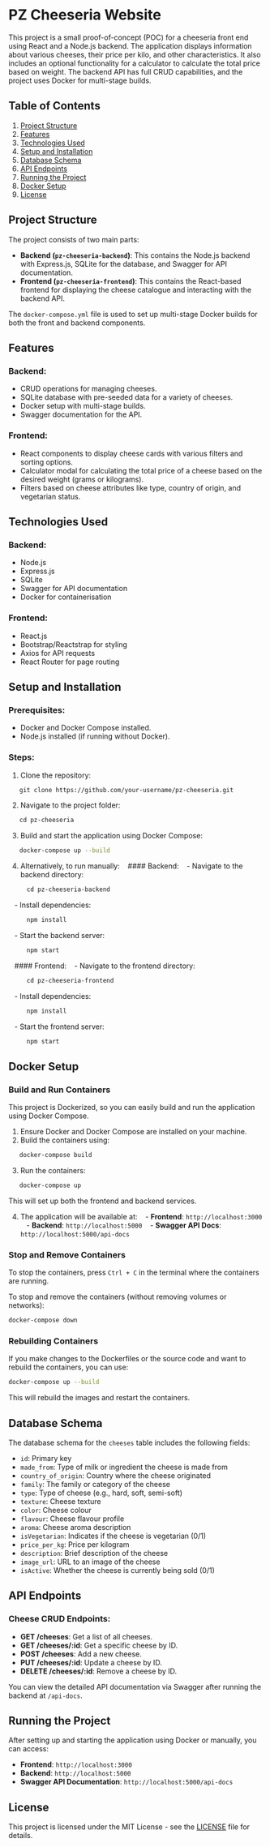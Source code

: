 # PZ Cheeseria Website

This project is a small proof-of-concept (POC) for a cheeseria front end using React and a Node.js backend. The application displays information about various cheeses, their price per kilo, and other characteristics. It also includes an optional functionality for a calculator to calculate the total price based on weight. The backend API has full CRUD capabilities, and the project uses Docker for multi-stage builds.

## Table of Contents
1. [Project Structure](#project-structure)
2. [Features](#features)
3. [Technologies Used](#technologies-used)
4. [Setup and Installation](#setup-and-installation)
5. [Database Schema](#database-schema)
6. [API Endpoints](#api-endpoints)
7. [Running the Project](#running-the-project)
8. [Docker Setup](#docker-setup)
9. [License](#license)

## Project Structure

The project consists of two main parts:
- **Backend (`pz-cheeseria-backend`)**: This contains the Node.js backend with Express.js, SQLite for the database, and Swagger for API documentation.
- **Frontend (`pz-cheeseria-frontend`)**: This contains the React-based frontend for displaying the cheese catalogue and interacting with the backend API.

The `docker-compose.yml` file is used to set up multi-stage Docker builds for both the front and backend components.

## Features

### Backend:
- CRUD operations for managing cheeses.
- SQLite database with pre-seeded data for a variety of cheeses.
- Docker setup with multi-stage builds.
- Swagger documentation for the API.

### Frontend:
- React components to display cheese cards with various filters and sorting options.
- Calculator modal for calculating the total price of a cheese based on the desired weight (grams or kilograms).
- Filters based on cheese attributes like type, country of origin, and vegetarian status.

## Technologies Used

### Backend:
- Node.js
- Express.js
- SQLite
- Swagger for API documentation
- Docker for containerisation

### Frontend:
- React.js
- Bootstrap/Reactstrap for styling
- Axios for API requests
- React Router for page routing

## Setup and Installation

### Prerequisites:
- Docker and Docker Compose installed.
- Node.js installed (if running without Docker).

### Steps:
1. Clone the repository:
 ```bash
   git clone https://github.com/your-username/pz-cheeseria.git
 ```
2. Navigate to the project folder:
 ```bash
   cd pz-cheeseria
 ```

3. Build and start the application using Docker Compose:
 ```bash
   docker-compose up --build
 ```

4. Alternatively, to run manually:
   #### Backend:
   - Navigate to the backend directory:
 ```bash
     cd pz-cheeseria-backend
 ```
   - Install dependencies:
 ```bash
     npm install
 ```
   - Start the backend server:
 ```bash
     npm start
 ```

   #### Frontend:
   - Navigate to the frontend directory:
 ```bash
     cd pz-cheeseria-frontend
 ```
   - Install dependencies:
 ```bash
     npm install
 ```
   - Start the frontend server:
 ```bash
     npm start
 ```

## Docker Setup

### Build and Run Containers

This project is Dockerized, so you can easily build and run the application using Docker Compose.

1. Ensure Docker and Docker Compose are installed on your machine.
2. Build the containers using:
 ```bash
   docker-compose build
 ```
3. Run the containers:
 ```bash
   docker-compose up
 ```

 This will set up both the frontend and backend services.

4. The application will be available at:
   - **Frontend**: `http://localhost:3000`
   - **Backend**: `http://localhost:5000`
   - **Swagger API Docs**: `http://localhost:5000/api-docs`

### Stop and Remove Containers
To stop the containers, press `Ctrl + C` in the terminal where the containers are running.

To stop and remove the containers (without removing volumes or networks):
```bash
docker-compose down
```

### Rebuilding Containers
If you make changes to the Dockerfiles or the source code and want to rebuild the containers, you can use:
```bash
docker-compose up --build
```

This will rebuild the images and restart the containers.

## Database Schema

The database schema for the `cheeses` table includes the following fields:

- `id`: Primary key
- `made_from`: Type of milk or ingredient the cheese is made from
- `country_of_origin`: Country where the cheese originated
- `family`: The family or category of the cheese
- `type`: Type of cheese (e.g., hard, soft, semi-soft)
- `texture`: Cheese texture
- `color`: Cheese colour
- `flavour`: Cheese flavour profile
- `aroma`: Cheese aroma description
- `isVegetarian`: Indicates if the cheese is vegetarian (0/1)
- `price_per_kg`: Price per kilogram
- `description`: Brief description of the cheese
- `image_url`: URL to an image of the cheese
- `isActive`: Whether the cheese is currently being sold (0/1)

## API Endpoints

### Cheese CRUD Endpoints:

- **GET /cheeses**: Get a list of all cheeses.
- **GET /cheeses/:id**: Get a specific cheese by ID.
- **POST /cheeses**: Add a new cheese.
- **PUT /cheeses/:id**: Update a cheese by ID.
- **DELETE /cheeses/:id**: Remove a cheese by ID.

You can view the detailed API documentation via Swagger after running the backend at `/api-docs`.

## Running the Project

After setting up and starting the application using Docker or manually, you can access:

- **Frontend**: `http://localhost:3000`
- **Backend**: `http://localhost:5000`
- **Swagger API Documentation**: `http://localhost:5000/api-docs`

## License

This project is licensed under the MIT License - see the [LICENSE](LICENSE) file for details.